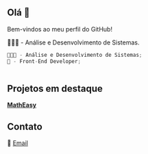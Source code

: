 ## Olá 👋
Bem-vindos ao meu perfil do GitHub!

👨🏻‍💻 - Análise e Desenvolvimento de Sistemas.
```javascript
👨🏻‍💻 - Análise e Desenvolvimento de Sistemas;
🎨 - Front-End Developer;



```
## Projetos em destaque
**[MathEasy]([https://github.com/seu-usuario/projeto-incrivel](https://feoliveira7.github.io/MathEasy)](https://feoliveira7.github.io/MathEasy/))**

## Contato
📧 [Email](mailto:oliveirafee77@gmail.com)
